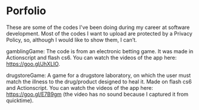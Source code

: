 # Porfolio

These are some of the codes I've  been doing during my career at software development.  Most of the codes I want to upload are protected by a Privacy Policy, so, although I would like to show them, I can’t.

gamblingGame:  The code is from an electronic betting game. It was made in Actionscript and flash cs6. You can watch the videos of the app here: https://goo.gl/JhXLIO.

drugstoreGame: A game for a drugstore laboratory, on which the user must match the illness to the drug/product designed to heal it. Made on flash cs6 and Actionscript. You can watch the videos of the app here: https://goo.gl/E7B9gm (the video has no sound because I captured it from quicktime).
 

